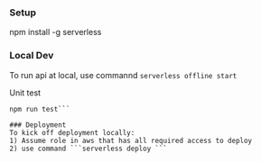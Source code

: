 ### Setup

npm install -g serverless  

### Local Dev

To run api at local, use commannd  ```serverless offline start```   

Unit test
```export LAMBDA_TESTER_NODE_VERSION_CHECK=false 
npm run test```

### Deployment
To kick off deployment locally:   
1) Assume role in aws that has all required access to deploy  
2) use command ```serverless deploy ```  
